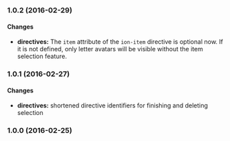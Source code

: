 ### 1.0.2 (2016-02-29)

#### Changes

* **directives:** The `item` attribute of the `ion-item` directive is optional now. If it is not defined, only letter avatars will be visible without the item selection feature.

### 1.0.1 (2016-02-27)

#### Changes

* **directives:** shortened directive identifiers for finishing and deleting selection 

### 1.0.0 (2016-02-25)



